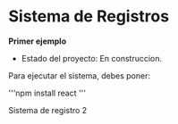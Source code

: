 <h1> Sistema de Registros</h1>

**Primer ejemplo**

- Estado del proyecto: En construccion.

Para ejecutar el sistema, debes poner:

'''npm install react '''

Sistema de registro 2
